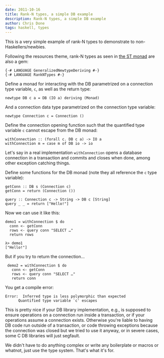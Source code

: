 ```yaml
---
date: 2011-10-16
title: Rank-N types, a simple DB example
description: Rank-N types, a simple DB example
author: Chris Done
tags: haskell, types
---
```


This is a very simple example of rank-N types to demonstrate to
non-Haskellers/newbies.

Following the resources theme, rank-N types as seen in
[the ST monad](http://www.haskell.org/haskellwiki/Monad/ST) are also a
gem:

    {-# LANGUAGE GeneralizedNewtypeDeriving #-}
    {-# LANGUAGE RankNTypes #-}

Define a monad for interacting with the DB parametrized on a
connection type variable, `c`, as well as the return type:

    newtype DB c a = DB (IO a) deriving (Monad)

And a connection data type parametrized on the connection type variable:

    newtype Connection c = Connection ()

Define the connection opening function such that the quantified type
variable `c` cannot escape from the DB monad:

    withConnection :: (forall c. DB c a) -> IO a
    withConnection m = case m of DB io -> io

Let's say in a real implementation `withConnection` opens a database
connection in a transaction and commits and closes when done, among
other exception catching things.

Define some functions for the DB monad (note they all reference the
`c` type variable):

    getConn :: DB s (Connection c)
    getConn = return (Connection ())

    query :: Connection c -> String -> DB c [String]
    query _ _ = return ["Hello!"]

Now we can use it like this:

    demo1 = withConnection $ do
      conn <- getConn
      rows <- query conn "SELECT …"
      return rows

    λ> demo1
    ["Hello!"]

But if you try to return the connection…

     demo2 = withConnection $ do
       conn <- getConn
       rows <- query conn "SELECT …"
       return conn

You get a compile error:

    Error:  Inferred type is less polymorphic than expected
          Quantified type variable `c' escapes

This is pretty nice if your DB library implementation, e.g., is
supposed to ensure operations on a connection run inside a
transaction, or if your operations assume a connection
exists. Otherwise you're liable to having DB code run outside of a
transaction, or code throwing exceptions because the connection was
closed but we tried to use it anyway, or in severe cases, some C DB
libraries will just segfault.

We didn't have to do anything complex or write any boilerplate or
macros or whatnot, just use the type system. That's what it's for.
